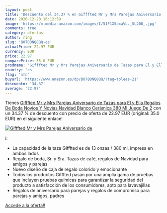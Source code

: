 ```yaml
---
layout: post
title: 'Descuento del 34.37 % en Gifffted Mr y Mrs Parejas Aniversario de'
date: 2020-12-20 16:12:59
image: 'https://m.media-amazon.com/images/I/51F1X5axaVL._SL200_.jpg'
comments: true
category: ofertas
author: ring
slug: 'B07BDNQ8QQ-es'
actualPrice: 22.97 EUR
currency: EUR
price: 22.97
comparePrice: 35.0 EUR
prodname: 'Gifffted Mr y Mrs Parejas Aniversario de Tazas para El y Ella  Regalos De Boda  Novios Y Novias  Navidad  Blanco  Cerámica  380 Ml  Juego De 2'
country: 'es'
flag: '🇪🇸'
buyurl: 'https://www.amazon.es/dp/B07BDNQ8QQ/?tag=tolees-21'
descuento: '34.37'
average: '22.97'
---
```


Tienes [Gifffted Mr y Mrs Parejas Aniversario de Tazas para El y Ella  Regalos De Boda  Novios Y Novias  Navidad  Blanco  Cerámica  380 Ml  Juego De 2](https://www.amazon.es/dp/B07BDNQ8QQ/?tag=tolees-21) con un 34.37 % de descuento con precio de oferta de 22.97 EUR (original: 35.0 EUR) en el siguiente enlace!

[![Gifffted Mr y Mrs Parejas Aniversario de](https://m.media-amazon.com/images/I/51F1X5axaVL._SL200_.jpg)](https://www.amazon.es/dp/B07BDNQ8QQ/?tag=tolees-21)

ℹ️:

- La capacidad de la taza Gifffted es de 13 onzas / 380 ml, impresa en ambos lados
- Regalo de boda, Sr. y Sra. Tazas de café, regalos de Navidad para amigos y parejas
- Nuevo diseño de caja de regalo colorido y emocionante
- Todos los productos Gifffted pasan por una amplia gama de pruebas que incluyen pruebas químicas para garantizar la seguridad del producto a satisfacción de los consumidores, apto para lavavajillas
- Regalos de aniversario para parejas y regalos de compromiso para parejas y amigos, padres

[Accede a la oferta!!](https://www.amazon.es/dp/B07BDNQ8QQ/?tag=tolees-21)
